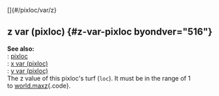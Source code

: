 []{#/pixloc/var/z}    
## z var (pixloc) {#z-var-pixloc byondver="516"}    
**See also:**    
:   [pixloc](/ref/pixloc)    
:   [x var (pixloc)](/ref/pixloc/var/x)    
:   [y var (pixloc)](/ref/pixloc/var/y)    
The z value of this pixloc\'s turf (`loc`). It must be in the range of 1    
to [world.maxz](/ref/world/var/maxz){.code}.  